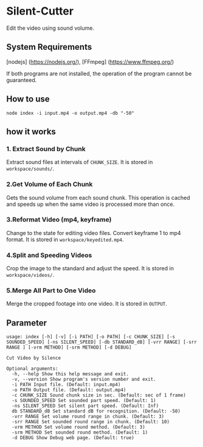 # Silent-Cutter

Edit the video using sound volume.

## System Requirements

[nodejs] (https://nodejs.org/), [FFmpeg] (https://www.ffmpeg.org/)

If both programs are not installed, the operation of the program cannot be guaranteed.

## How to use
```
node index -i input.mp4 -o output.mp4 -db "-50"
```

## how it works

### 1. Extract Sound by Chunk
Extract sound files at intervals of `CHUNK_SIZE`. It is stored in `workspace/sounds/`.

### 2.Get Volume of Each Chunk
Gets the sound volume from each sound chunk. This operation is cached and speeds up when the same video is processed more than once.

### 3.Reformat Video (mp4, keyframe)
Change to the state for editing video files. Convert keyframe 1 to mp4 format. It is stored in `workspace/keyedited.mp4`.

### 4.Split and Speeding Videos
Crop the image to the standard and adjust the speed. It is stored in `workspace/videos/`.

### 5.Merge All Part to One Video
Merge the cropped footage into one video. It is stored in `OUTPUT`.

## Parameter

```
usage: index [-h] [-v] [-i PATH] [-o PATH] [-c CHUNK_SIZE] [-s SOUNDED_SPEED] [-ns SILENT_SPEED] [-db STANDARD_dB] [-vrr RANGE] [-srr RANGE ] [-vrm METHOD] [-srm METHOD] [-d DEBUG]

Cut Video by Silence

Optional arguments:
  -h, --help Show this help message and exit.
  -v, --version Show program's version number and exit.
  -i PATH Input file. (Default: input.mp4)
  -o PATH Output file. (Default: output.mp4)
  -c CHUNK_SIZE Sound chunk size in sec. (Default: sec of 1 frame)
  -s SOUNDED_SPEED Set sounded part speed. (Default: 1)
  -ns SILENT_SPEED Set silent part speed. (Default: Inf)
  db STANDARD_dB Set standard dB for recognition. (Default: -50)
  -vrr RANGE Set volume round range in chunk. (Default: 3)
  -srr RANGE Set sounded round range in chunk. (Default: 10)
  -vrm METHOD Set volume round method. (Default: 3)
  -srm METHOD Set sounded round method. (Default: 1)
  -d DEBUG Show Debug web page. (Default: true)
```